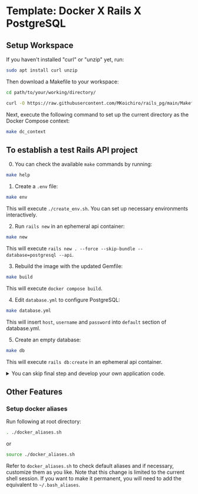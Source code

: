 # Template: Docker X Rails X PostgreSQL

## Setup Workspace
If you haven't installed "curl" or "unzip" yet, run:
```bash
sudo apt install curl unzip
```

Then download a Makefile to your workspace:
```bash
cd path/to/your/working/directory/
```
```bash
curl -O https://raw.githubusercontent.com/MKoichiro/rails_pg/main/Makefile
```

Next, execute the following command to set up the current directory as the Docker Compose context:
```bash
make dc_context
```

## To establish a test Rails API project
0. You can check the available `make` commands by running:
```bash
make help
```

1. Create a `.env` file:
```bash
make env
```
This will execute `./create_env.sh`. You can set up necessary environments interactively.

2. Run `rails new` in an ephemeral api container:
```bash
make new
```
This will execute `rails new . --force --skip-bundle --database=postgresql --api`.

3. Rebuild the image with the updated Gemfile:
```bash
make build
```
This will execute `docker compose build`.

4. Edit `database.yml` to configure PostgreSQL:
```bash
make database.yml
```
This will insert `host`, `username` and `password`  into `default` section of database.yml.

5. Create an empty database:
```bash
make db
```
This will execute `rails db:create` in an ephemeral api container.

<details>
  <summary>
    You can skip final step and develop your own application code.
  </summary>

  6. Create a User model and controller, and set up routing:
  ```bash
  make test_project
  ```
  This will generate a User model and controller, and set up the necessary routes.

  Finally, run `make up`(or `docker compose up` for instead) to start the services. Then, access http://localhost:3000/api/v1/users in your browser to see the users JSON response.
</details>


## Other Features

### Setup docker aliases
Run following at root directory:
```bash
. ./docker_aliases.sh
```
or
```bash
source ./docker_aliases.sh
```
Refer to `docker_aliases.sh` to check default aliases and if necessary, customize them as you like.
Note that this change is limited to the current shell session.
If you want to make it permanent, you will need to add the equivalent to `~/.bash_aliases`.

### 
